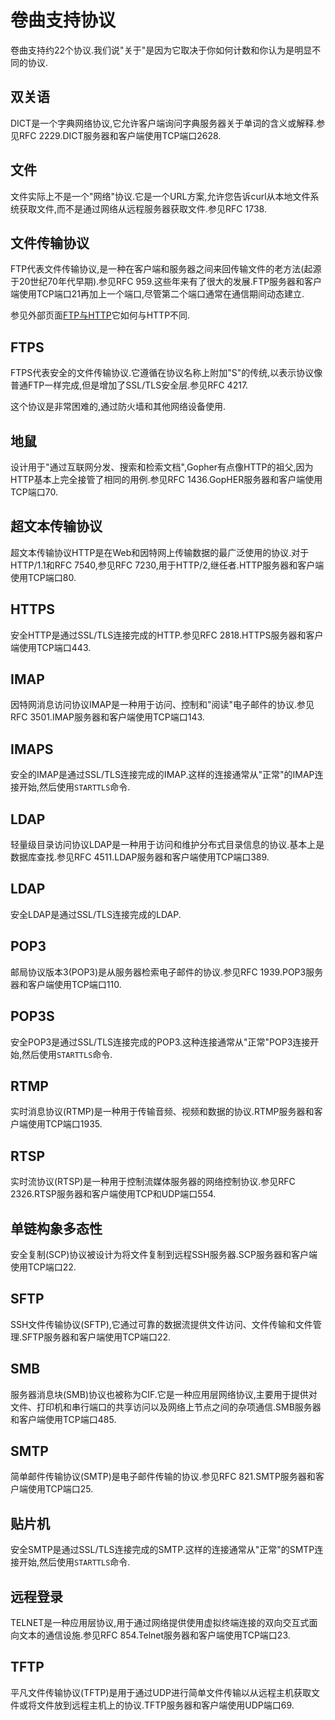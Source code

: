 
# 卷曲支持协议

卷曲支持约22个协议.我们说"关于"是因为它取决于你如何计数和你认为是明显不同的协议.

## 双关语

DICT是一个字典网络协议,它允许客户端询问字典服务器关于单词的含义或解释.参见RFC 2229.DICT服务器和客户端使用TCP端口2628.

## 文件

文件实际上不是一个"网络"协议.它是一个URL方案,允许您告诉curl从本地文件系统获取文件,而不是通过网络从远程服务器获取文件.参见RFC 1738.

## 文件传输协议

FTP代表文件传输协议,是一种在客户端和服务器之间来回传输文件的老方法(起源于20世纪70年代早期).参见RFC 959.这些年来有了很大的发展.FTP服务器和客户端使用TCP端口21再加上一个端口,尽管第二个端口通常在通信期间动态建立.

参见外部页面[FTP与HTTP](https://daniel.haxx.se/docs/ftp-vs-http.html)它如何与HTTP不同.

## FTPS

FTPS代表安全的文件传输协议.它遵循在协议名称上附加"S"的传统,以表示协议像普通FTP一样完成,但是增加了SSL/TLS安全层.参见RFC 4217.

这个协议是非常困难的,通过防火墙和其他网络设备使用.

## 地鼠

设计用于"通过互联网分发、搜索和检索文档",Gopher有点像HTTP的祖父,因为HTTP基本上完全接管了相同的用例.参见RFC 1436.GopHER服务器和客户端使用TCP端口70.

## 超文本传输协议

超文本传输协议HTTP是在Web和因特网上传输数据的最广泛使用的协议.对于HTTP/1.1和RFC 7540,参见RFC 7230,用于HTTP/2,继任者.HTTP服务器和客户端使用TCP端口80.

## HTTPS

安全HTTP是通过SSL/TLS连接完成的HTTP.参见RFC 2818.HTTPS服务器和客户端使用TCP端口443.

## IMAP

因特网消息访问协议IMAP是一种用于访问、控制和"阅读"电子邮件的协议.参见RFC 3501.IMAP服务器和客户端使用TCP端口143.

## IMAPS

安全的IMAP是通过SSL/TLS连接完成的IMAP.这样的连接通常从"正常"的IMAP连接开始,然后使用`STARTTLS`命令.

## LDAP

轻量级目录访问协议LDAP是一种用于访问和维护分布式目录信息的协议.基本上是数据库查找.参见RFC 4511.LDAP服务器和客户端使用TCP端口389.

## LDAP

安全LDAP是通过SSL/TLS连接完成的LDAP.

## POP3

邮局协议版本3(POP3)是从服务器检索电子邮件的协议.参见RFC 1939.POP3服务器和客户端使用TCP端口110.

## POP3S

安全POP3是通过SSL/TLS连接完成的POP3.这种连接通常从"正常"POP3连接开始,然后使用`STARTTLS`命令.

## RTMP

实时消息协议(RTMP)是一种用于传输音频、视频和数据的协议.RTMP服务器和客户端使用TCP端口1935.

## RTSP

实时流协议(RTSP)是一种用于控制流媒体服务器的网络控制协议.参见RFC 2326.RTSP服务器和客户端使用TCP和UDP端口554.

## 单链构象多态性

安全复制(SCP)协议被设计为将文件复制到远程SSH服务器.SCP服务器和客户端使用TCP端口22.

## SFTP

SSH文件传输协议(SFTP),它通过可靠的数据流提供文件访问、文件传输和文件管理.SFTP服务器和客户端使用TCP端口22.

## SMB

服务器消息块(SMB)协议也被称为CIF.它是一种应用层网络协议,主要用于提供对文件、打印机和串行端口的共享访问以及网络上节点之间的杂项通信.SMB服务器和客户端使用TCP端口485.

## SMTP

简单邮件传输协议(SMTP)是电子邮件传输的协议.参见RFC 821.SMTP服务器和客户端使用TCP端口25.

## 贴片机

安全SMTP是通过SSL/TLS连接完成的SMTP.这样的连接通常从"正常"的SMTP连接开始,然后使用`STARTTLS`命令.

## 远程登录

TELNET是一种应用层协议,用于通过网络提供使用虚拟终端连接的双向交互式面向文本的通信设施.参见RFC 854.Telnet服务器和客户端使用TCP端口23.

## TFTP

平凡文件传输协议(TFTP)是用于通过UDP进行简单文件传输以从远程主机获取文件或将文件放到远程主机上的协议.TFTP服务器和客户端使用UDP端口69.

